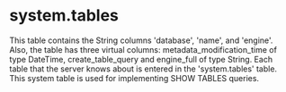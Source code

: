 # system.tables

This table contains the String columns 'database', 'name', and 'engine'.
Also, the table has three virtual columns: metadata_modification_time of type DateTime, create_table_query and engine_full of type String.
Each table that the server knows about is entered in the 'system.tables' table.
This system table is used for implementing SHOW TABLES queries.
